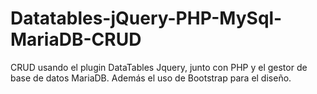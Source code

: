 # Datatables-jQuery-PHP-MySql-MariaDB-CRUD
CRUD usando el plugin DataTables Jquery, junto con PHP y el gestor de base de datos MariaDB. Además el uso de Bootstrap para el diseño.
